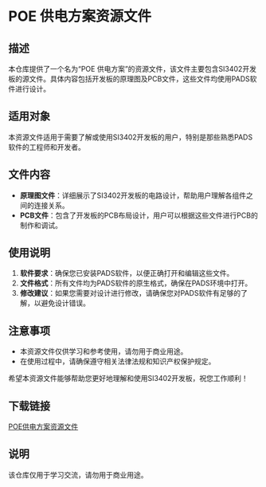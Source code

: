 # POE 供电方案资源文件

## 描述
本仓库提供了一个名为“POE 供电方案”的资源文件，该文件主要包含SI3402开发板的源文件。具体内容包括开发板的原理图及PCB文件，这些文件均使用PADS软件进行设计。

## 适用对象
本资源文件适用于需要了解或使用SI3402开发板的用户，特别是那些熟悉PADS软件的工程师和开发者。

## 文件内容
- **原理图文件**：详细展示了SI3402开发板的电路设计，帮助用户理解各组件之间的连接关系。
- **PCB文件**：包含了开发板的PCB布局设计，用户可以根据这些文件进行PCB的制作和调试。

## 使用说明
1. **软件要求**：确保您已安装PADS软件，以便正确打开和编辑这些文件。
2. **文件格式**：所有文件均为PADS软件的原生格式，确保在PADS环境中打开。
3. **修改建议**：如果您需要对设计进行修改，请确保您对PADS软件有足够的了解，以避免设计错误。

## 注意事项
- 本资源文件仅供学习和参考使用，请勿用于商业用途。
- 在使用过程中，请确保遵守相关法律法规和知识产权保护规定。

希望本资源文件能够帮助您更好地理解和使用SI3402开发板，祝您工作顺利！

## 下载链接
[POE供电方案资源文件](https://pan.quark.cn/s/61bc255446de)

## 说明

该仓库仅用于学习交流，请勿用于商业用途。
